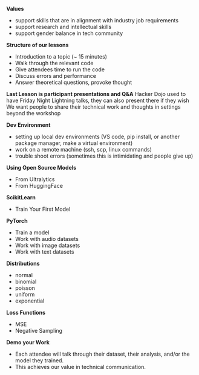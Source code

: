 **Values**
- support skills that are in alignment with industry job requirements
- support research and intellectual skills
- support gender balance in tech community

**Structure of our lessons** 
- Introduction to a topic (~ 15 minutes) 
- Walk through the relevant code
- Give attendees time to run the code
- Discuss errors and performance
- Answer theoretical questions, provoke thought

**Last Lesson is participant presentations and Q&A** 
Hacker Dojo used to have Friday Night Lightning talks, they can also present there if they wish
We want people to share their technical work and thoughts in settings beyond the workshop



**Dev Environment**
- setting up local dev environments (VS code, pip install, or another package manager, make a virtual environment)
- work on a remote machine (ssh, scp, linux commands)
- trouble shoot errors (sometimes this is intimidating and people give up)

**Using Open Source Models**
- From Ultralytics
- From HuggingFace

**ScikitLearn**
- Train Your First Model

**PyTorch**
- Train a model
- Work with audio datasets
- Work with image datasets
- Work with text datasets

**Distributions**
- normal
- binomial
- poisson
- uniform
- exponential

**Loss Functions**
- MSE
- Negative Sampling

**Demo your Work** 
- Each attendee will talk through their dataset, their analysis, and/or the model they trained.  
- This achieves our value in technical communication.  
